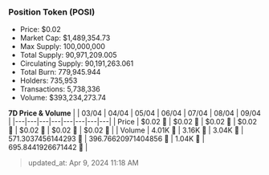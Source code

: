 
  ### Position Token (POSI)
  - Price: $0.02
  - Market Cap: $1,489,354.73
  - Max Supply: 100,000,000
  - Total Supply: 90,971,209.005
  - Circulating Supply: 90,191,263.061
  - Total Burn: 779,945.944
  - Holders: 735,953
  - Transactions: 5,738,336
  - Volume: $393,234,273.74

  **7D Price & Volume**
  | | 03&#x2F;04 | 04&#x2F;04 | 05&#x2F;04 | 06&#x2F;04 | 07&#x2F;04 | 08&#x2F;04 | 09&#x2F;04 |
  |---|---|---|---|---|---|---|---|
  | Price | $0.02 🔻 | $0.02 🚀 | $0.02 🔻 | $0.02 🔻 | $0.02 🚀 | $0.02 🚀 | $0.02 🔻 |
  | Volume | 4.01K 🚀 | 3.16K 🔻 | 3.04K 🔻 | 571.3037456144293 🔻 | 396.76620971404856 🔻 | 1.04K 🚀 | 695.8441926671442 🔻 |

  > updated_at: Apr 9, 2024 11:18 AM
